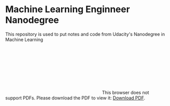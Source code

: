 # Machine Learning Enginneer Nanodegree
This repository is used to put notes and code from Udacity's Nanodegree in Machine Learning

<object data="https://github.com/ronaldokun/Udacity-Machine-Learning-Nanodegree/blob/master/certificate.pdf" type="application/pdf" width="700px" height="700px">
    <embed src="https://github.com/ronaldokun/Udacity-Machine-Learning-Nanodegree/blob/master/certificate.pdf">
        This browser does not support PDFs. Please download the PDF to view it: <a href="https://github.com/ronaldokun/Udacity-Machine-Learning-Nanodegree/blob/master/certificate.pdf">Download PDF</a>.</p>
    </embed>
</object>
